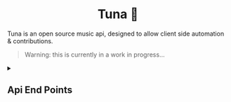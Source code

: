<h1 align="center">Tuna 🍣</h1>

Tuna is an open source music api, designed to allow client side automation & contributions.

> Warning: this is currently in a work in progress...

<details><summary><h2>Api End Points</h2></summary>

<details><summary><code>POST /init</code></summary>

---

**Variables:**

- username: `String`.

- password: `String`

```hurl
# create the first account in the database
POST {{url}}/init
{
    "username": {username},
    "password": {password}
}
HTTP 200
```

</details>

<details><summary><code>POST /login</code></summary>

---

**Variables:**

- username: `String`.

- password: `String`

```hurl
POST {{url}}/login
{
    "username": {{username}},
    "password": {{password}}
}
HTTP 200
[Asserts]
cookie "session" exists
```

</details>

<details><summary><code>GET /user?username={{username}}&permissions={{permissions}}&limit={{limit}}</code></summary>

---

**Permissions**: `UserRead`

**Variables:**

- username: `String`.

- permissions: `URL encoded Json<Vec<String>>`.

- limit: `u16`.

```hurl
# partially matches for the given variables, all are optional.
GET {{url}}/user?username={{username}}&permissions={{permissions}}&limit={{limit}}
HTTP 200
[Asserts]
jsonpath "$" count <= {{limit}}
jsonpath "$[0].username" contains {{username}}
jsonpath "$[0].permissions" exists
```

**Response Example:**
```json
[
    {
        "username": "Owen",
        "permissions": ["InviteRead", "InviteDelete"]
    }
]
```

</details>

<details><summary><code>DELETE /user/{{username}}</code></summary>

---

**Permissions**: `None` If deleting your own account || `UserDelete` & All permissions of the target user

**Variables:**

- username: `String`.

```hurl
DELETE {{url}}/user/{{username}}
HTTP 200
```

</details>

</details>
